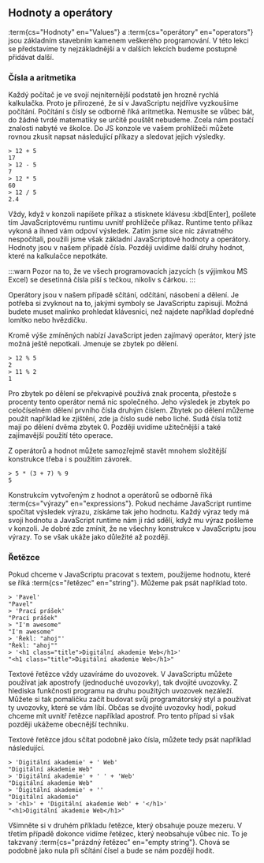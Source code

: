 ## Hodnoty a operátory

:term{cs="Hodnoty" en="Values"} a :term{cs="operátory" en="operators"} jsou základním stavebním kamenem veškerého programování. V této lekci se představíme ty nejzákladnější a v dalších lekcích budeme postupně přidávat další.

### Čísla a aritmetika

Každý počítač je ve svojí nejniternější podstatě jen hrozně rychlá kalkulačka. Proto je přirozené, že si v JavaScriptu nejdříve vyzkoušíme počítání. Počítání s čísly se odborně říká aritmetika. Nemusíte se vůbec bát, do žádné tvrdé matematiky se určitě pouštět nebudeme. Zcela nám postačí znalosti nabyté ve školce. Do JS konzole ve vašem prohlížeči můžete rovnou zkusit napsat následující příkazy a sledovat jejich výsledky.

```jscon
> 12 + 5
17
> 12 - 5
7
> 12 * 5
60
> 12 / 5
2.4
```

Vždy, když v konzoli napíšete příkaz a stisknete klávesu :kbd[Enter], pošlete tím JavaScriptovému runtimu uvnitř prohlížeče příkaz. Runtime tento příkaz vykoná a ihned vám odpoví výsledek. Zatím jsme sice nic závratného nespočítali, použili jsme však základní JavaScriptové hodnoty a operátory. Hodnoty jsou v našem případě čísla. Později uvidíme další druhy hodnot, které na kalkulačce nepotkáte.

:::warn
Pozor na to, že ve všech programovacích jazycích (s výjimkou MS Excel) se desetinná čísla píší s tečkou, nikoliv s čárkou.
:::

Operátory jsou v našem případě sčítání, odčítání, násobení a dělení. Je potřeba si zvyknout na to, jakými symboly se JavaScriptu zapisují. Možná budete muset malinko prohledat klávesnici, než najdete například dopředné lomítko nebo hvězdičku.

Kromě výše zmíněných nabízí JavaScript jeden zajímavý operátor, který jste možná ještě nepotkali. Jmenuje se zbytek po dělení.

```jscon
> 12 % 5
2
> 11 % 2
1
```

Pro zbytek po dělení se překvapivě používá znak procenta, přestože s procenty tento operátor nemá nic společného. Jeho výsledek je zbytek po celočíselném dělení prvního čísla druhým číslem. Zbytek po dělení můžeme použít například ke zjištění, zde ja číslo sudé nebo liché. Sudá čísla totiž mají po dělení dvěma zbytek 0. Později uvidíme užitečnější a také zajímavější použití této operace.

Z operátorů a hodnot můžete samozřejmě stavět mnohem složitější konstrukce třeba i s použitím závorek.

```jscon
> 5 * (3 + 7) % 9
5
```

Konstrukcím vytvořeným z hodnot a operátorů se odborně říká :term{cs="výrazy" en="expressions"}. Pokud necháme JavaScript runtime spočítat výsledek výrazu, získáme tak jeho hodnotu. Každý výraz tedy má svoji hodnotu a JavaScript runtime nám ji rád sdělí, když mu výraz pošleme v konzoli. Je dobré zde zmínit, že ne všechny konstrukce v JavaScriptu jsou výrazy. To se však ukáže jako důležité až později.

### Řetězce

Pokud chceme v JavaScriptu pracovat s textem, použijeme hodnotu, které se říká :term{cs="řetězec" en="string"}. Můžeme pak psát například toto.

```jscon
> 'Pavel'
"Pavel"
> 'Prací prášek'
"Prací prášek"
> "I'm awesome"
"I'm awesome"
> 'Řekl: "ahoj"'
"Řekl: "ahoj""
> '<h1 class="title">Digitální akademie Web</h1>'
"<h1 class="title">Digitální akademie Web</h1>"
```

Textové řetězce vždy uzavíráme do uvozovek. V JavaScriptu můžete používat jak apostrofy (jednoduché uvozovky), tak dvojité uvozovky. Z hlediska funkčnosti programu na druhu použitých uvozovek nezáleží. Můžete si tak pomaličku začít budovat svůj programátorský styl a používat ty uvozovky, které se vám líbí. Občas se dvojité uvozovky hodí, pokud chceme mít uvnitř řetězce například apostrof. Pro tento případ si však později ukážeme obecnější techniku.

Textové řetězce jdou sčítat podobně jako čísla, můžete tedy psát například následující.

```jscon
> 'Digitální akademie' + ' Web'
"Digitální akademie Web"
> 'Digitální akademie' + ' ' + 'Web'
"Digitální akademie Web"
> 'Digitální akademie' + ''
"Digitální akademie"
> '<h1>' + 'Digitální akademie Web' + '</h1>'
"<h1>Digitální akademie Web</h1>"
```

Všimněte si v druhém příkladu řetězce, který obsahuje pouze mezeru. V třetím případě dokonce vidíme řetězec, který neobsahuje vůbec nic. To je takzvaný :term{cs="prázdný řetězec" en="empty string"}. Chová se podobně jako nula při sčítání čísel a bude se nám pozdějí hodit.
